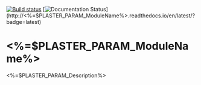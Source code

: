 [![Build status](https://ci.appveyor.com/api/projects/status/dktthvk43gwicc7l?svg=true)](https://ci.appveyor.com/project/<%=$PLASTER_PARAM_GithubUserName%>/<%=$PLASTER_PARAM_ModuleName%>)
[![Documentation Status](https://readthedocs.org/projects/<%=$PLASTER_PARAM_ModuleName%>/badge/?version=latest)](http://<%=$PLASTER_PARAM_ModuleName%>.readthedocs.io/en/latest/?badge=latest)

# <%=$PLASTER_PARAM_ModuleName%>
<%=$PLASTER_PARAM_Description%>

